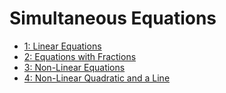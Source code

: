 # Simultaneous Equations

- [1: Linear Equations](Simultaneo%20efce7/1%20Linear%20E%2007663.md)
- [2: Equations with Fractions](Simultaneo%20efce7/2%20Equation%2008e2b.md)
- [3: Non-Linear Equations](Simultaneo%20efce7/3%20Non-Line%20c245b.md)
- [4: Non-Linear Quadratic and a Line](Simultaneo%20efce7/4%20Non-Line%20118ac.md)